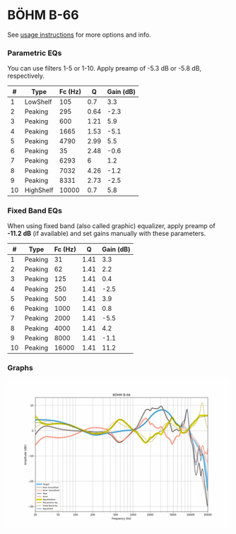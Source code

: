 # BÖHM B-66
See [usage instructions](https://github.com/jaakkopasanen/AutoEq#usage) for more options and info.

### Parametric EQs
You can use filters 1-5 or 1-10. Apply preamp of -5.3 dB or -5.8 dB, respectively.

|   # | Type      |   Fc (Hz) |    Q |   Gain (dB) |
|-----|-----------|-----------|------|-------------|
|   1 | LowShelf  |       105 | 0.7  |         3.3 |
|   2 | Peaking   |       295 | 0.64 |        -2.3 |
|   3 | Peaking   |       600 | 1.21 |         5.9 |
|   4 | Peaking   |      1665 | 1.53 |        -5.1 |
|   5 | Peaking   |      4790 | 2.99 |         5.5 |
|   6 | Peaking   |        35 | 2.48 |        -0.6 |
|   7 | Peaking   |      6293 | 6    |         1.2 |
|   8 | Peaking   |      7032 | 4.26 |        -1.2 |
|   9 | Peaking   |      8331 | 2.73 |        -2.5 |
|  10 | HighShelf |     10000 | 0.7  |         5.8 |

### Fixed Band EQs
When using fixed band (also called graphic) equalizer, apply preamp of **-11.2 dB** (if available) and set gains manually with these parameters.

|   # | Type    |   Fc (Hz) |    Q |   Gain (dB) |
|-----|---------|-----------|------|-------------|
|   1 | Peaking |        31 | 1.41 |         3.3 |
|   2 | Peaking |        62 | 1.41 |         2.2 |
|   3 | Peaking |       125 | 1.41 |         0.4 |
|   4 | Peaking |       250 | 1.41 |        -2.5 |
|   5 | Peaking |       500 | 1.41 |         3.9 |
|   6 | Peaking |      1000 | 1.41 |         0.8 |
|   7 | Peaking |      2000 | 1.41 |        -5.5 |
|   8 | Peaking |      4000 | 1.41 |         4.2 |
|   9 | Peaking |      8000 | 1.41 |        -1.1 |
|  10 | Peaking |     16000 | 1.41 |        11.2 |

### Graphs
![](./B%C3%96HM%20B-66.png)

